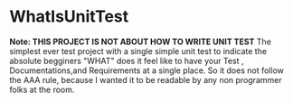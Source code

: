 # WhatIsUnitTest
**Note: THIS PROJECT IS NOT ABOUT HOW TO WRITE UNIT TEST**
The simplest ever test project with a single simple unit test to indicate the absolute begginers "WHAT" does it feel like to have your  Test , Documentations,and Requirements at a single place. So it does not follow the AAA rule, because I wanted it to be readable  by any non programmer folks at the room.
